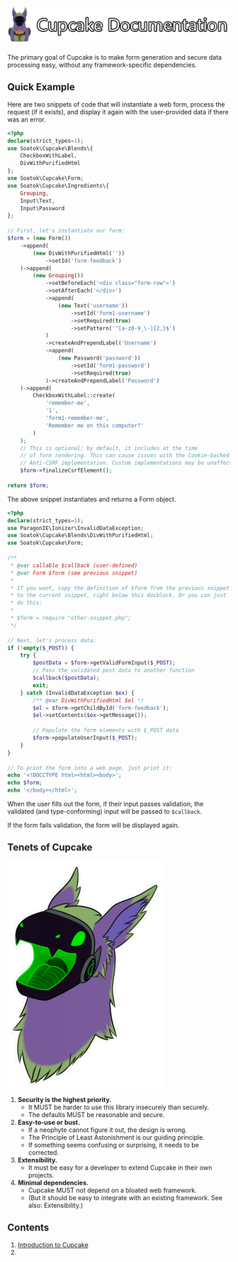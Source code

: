 # ![Cupcake - Documentation](headers/documentation.png)

The primary goal of Cupcake is to make form generation and
secure data processing easy, without any framework-specific
dependencies.

## Quick Example

Here are two snippets of code that will instantiate a web form,
process the request (if it exists), and display it again with
the user-provided data if there was an error.

```php
<?php
declare(strict_types=1);
use Soatok\Cupcake\Blends\{
    CheckboxWithLabel,
    DivWithPurifiedHtml
};
use Soatok\Cupcake\Form;
use Soatok\Cupcake\Ingredients\{
    Grouping,
    Input\Text,
    Input\Password
};

// First, let's instantiate our form:
$form = (new Form())
    ->append(
        (new DivWithPurifiedHtml(''))
            ->setId('form-feedback')
    )->append(
        (new Grouping())
            ->setBeforeEach('<div class="form-row">')
            ->setAfterEach('</div>')
            ->append(
                (new Text('username'))
                    ->setId('form1-username')
                    ->setRequired(true)
                    ->setPattern('^[a-z0-9_\-]{2,}$')
            )
            ->createAndPrependLabel('Username')
            ->append(
                (new Password('password'))
                    ->setId('form1-password')
                    ->setRequired(true)
            )->createAndPrependLabel('Password')
    )->append(
        CheckboxWithLabel::create(
            'remember-me',
            '1',
            'form1-remember-me',
            'Remember me on this computer?'
        )
    );
    // This is optional; by default, it includes at the time
    // of form rendering. This can cause issues with the Cookie-backed
    // Anti-CSRF implementation. Custom implementations may be unaffected.
    $form->finalizeCsrfElement();

return $form;
```

The above snippet instantiates and returns a Form object.

```php
<?php
declare(strict_types=1);
use ParagonIE\Ionizer\InvalidDataException;
use Soatok\Cupcake\Blends\DivWithPurifiedHtml;
use Soatok\Cupcake\Form;

/**
 * @var callable $callback (user-defined)
 * @var Form $form (see previous snippet)
 * 
 * If you want, copy the definition of $form from the previous snippet
 * to the current snippet, right below this docblock. Or you can just
 * do this:
 *
 * $form = require "other-snippet.php";
 */

// Next, let's process data:
if (!empty($_POST)) {
    try {
        $postData = $form->getValidFormInput($_POST);
        // Pass the validated post data to another function
        $callback($postData);
        exit;
    } catch (InvalidDataException $ex) {
        /** @var DivWithPurifiedHtml $el */
        $el = $form->getChildById('form-feedback');
        $el->setContents($ex->getMessage());
        
        // Populate the form elements with $_POST data      
        $form->populateUserInput($_POST);
    }
}

// To print the form into a web page, just print it:
echo '<!DOCCTYPE html><html><body>';
echo $form;
echo '</body></html>';
```

When the user fills out the form, if their input passes validation,
the validated (and type-conforming) input will be passed to `$callback`.

If the form fails validation, the form will be displayed again.

## Tenets of Cupcake

![Neophyte delighted](Neophyte/Happy.png)

1. **Security is the highest priority.**
    * It MUST be harder to use this library insecurely than securely.
    * The defaults MUST be reasonable and secure.
1. **Easy-to-use or bust.**
    * If a neophyte cannot figure it out, the design is wrong.
    * The Principle of Least Astonishment is our guiding principle.
    * If something seems confusing or surprising, it needs to be corrected.
1. **Extensibility.**
    * It must be easy for a developer to extend Cupcake in their own projects.
1. **Minimal dependencies.**
    * Cupcake MUST not depend on a bloated web framework.
    * (But it should be easy to integrate with an existing framework. See also:
      Extensibility.)

## Contents

1. [Introduction to Cupcake](01-Intro.md)
1. 
